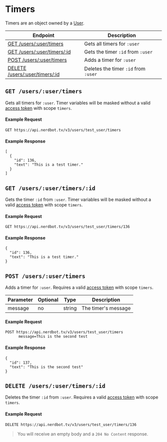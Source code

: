 # Timers
Timers are an object owned by a [User](users.md).

Endpoint|Description
---|---
[GET /users/:user/timers](#get-usersusertimers)|Gets all timers for `:user`
[GET /users/:user/timers/:id](#get-usersusertimersid)|Gets the timer `:id` from `:user`
[POST /users/:user/timers](#post-usersusertimers)|Adds a timer for `:user`
[DELETE /users/:user/timers/:id](#delete-usersusertimersid)|Deletes the timer `:id` from `:user`

## `GET /users/:user/timers`
Gets all timers for `:user`. Timer variables will be masked without a valid [access token](../authentication.md) with scope `timers`.

#### Example Request
    GET https://api.nerdbot.tv/v3/users/test_user/timers
#### Example Response
    [
      {
        "id": 136,
        "text": "This is a test timer."
      }
    ]

## `GET /users/:user/timers/:id`
Gets the timer `:id` from `:user`. Timer variables will be masked without a valid [access token](../authentication.md) with scope `timers`.

#### Example Request
    GET https://api.nerdbot.tv/v3/users/test_user/timers/136
#### Example Response
    {
      "id": 136,
      "text": "This is a test timer."
    }

## `POST /users/:user/timers`
Adds a timer for `:user`. Requires a valid [access token](../authentication.md) with scope `timers`.

Parameter|Optional|Type|Description
---|---|---|---
message|no|string|The timer's message

#### Example Request
    POST https://api.nerdbot.tv/v3/users/test_user/timers
          message=This is the second test
#### Example Response
    {
      "id": 137,
      "text": "This is the second test"
    }

## `DELETE /users/:user/timers/:id`
Deletes the timer `:id` from `:user`. Requires a valid [access token](../authentication.md) with scope `timers`.

#### Example Request
    DELETE https://api.nerdbot.tv/v3/users/test_user/timers/136
> You will receive an empty body and a `204 No Content` response.
